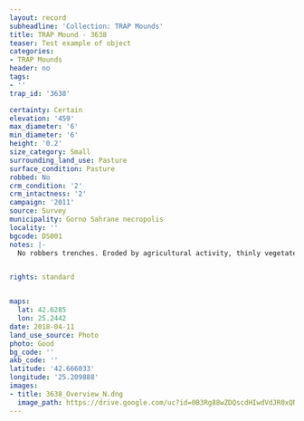 ```yaml
---
layout: record
subheadline: 'Collection: TRAP Mounds'
title: TRAP Mound - 3638
teaser: Test example of object
categories:
- TRAP Mounds
header: no
tags:
- ''
trap_id: '3638'

certainty: Certain
elevation: '459'
max_diameter: '6'
min_diameter: '6'
height: '0.2'
size_category: Small
surrounding_land_use: Pasture
surface_condition: Pasture
robbed: No
crm_condition: '2'
crm_intactness: '2'
campaign: '2011'
source: Survey
municipality: Gorno Sahrane necropolis
locality: ''
bgcode: DS001
notes: |-
  No robbers trenches. Eroded by agricultural activity, thinly vegetated.


rights: standard


maps:
  lat: 42.6285
  lon: 25.2442
date: 2018-04-11
land_use_source: Photo
photo: Good
bg_code: ''
akb_code: ''
latitude: '42.666033'
longitude: '25.209888'
images:
- title: 3638_Overview_N.dng
  image_path: https://drive.google.com/uc?id=0B3Rg88wZDQscdHIwdVdJR0xQNGc
---
```

